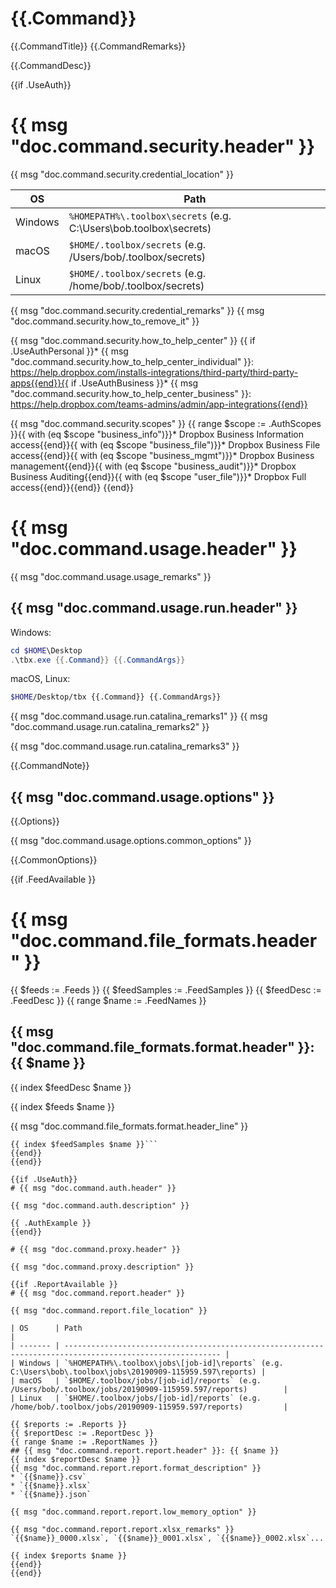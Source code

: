 # {{.Command}} 

{{.CommandTitle}} {{.CommandRemarks}}

{{.CommandDesc}}

{{if .UseAuth}}
# {{ msg "doc.command.security.header" }}

{{ msg "doc.command.security.credential_location" }}

| OS       | Path                                                               |
| -------- | ------------------------------------------------------------------ |
| Windows  | `%HOMEPATH%\.toolbox\secrets` (e.g. C:\Users\bob\.toolbox\secrets) |
| macOS    | `$HOME/.toolbox/secrets` (e.g. /Users/bob/.toolbox/secrets)        |
| Linux    | `$HOME/.toolbox/secrets` (e.g. /home/bob/.toolbox/secrets)         |

{{ msg "doc.command.security.credential_remarks" }}
{{ msg "doc.command.security.how_to_remove_it" }}

{{ msg "doc.command.security.how_to_help_center" }}
{{ if .UseAuthPersonal }}* {{ msg "doc.command.security.how_to_help_center_individual" }}: https://help.dropbox.com/installs-integrations/third-party/third-party-apps{{end}}{{ if .UseAuthBusiness }}* {{ msg "doc.command.security.how_to_help_center_business" }}: https://help.dropbox.com/teams-admins/admin/app-integrations{{end}}

{{ msg "doc.command.security.scopes" }}
{{ range $scope := .AuthScopes }}{{ with (eq $scope "business_info")}}* Dropbox Business Information access{{end}}{{ with (eq $scope "business_file")}}* Dropbox Business File access{{end}}{{ with (eq $scope "business_mgmt")}}* Dropbox Business management{{end}}{{ with (eq $scope "business_audit")}}* Dropbox Business Auditing{{end}}{{ with (eq $scope "user_file")}}* Dropbox Full access{{end}}{{end}}
{{end}}

# {{ msg "doc.command.usage.header" }}

{{ msg "doc.command.usage.usage_remarks" }}

## {{ msg "doc.command.usage.run.header" }}

Windows:

```powershell
cd $HOME\Desktop
.\tbx.exe {{.Command}} {{.CommandArgs}}
```

macOS, Linux:

```bash
$HOME/Desktop/tbx {{.Command}} {{.CommandArgs}}
```

{{ msg "doc.command.usage.run.catalina_remarks1" }}
{{ msg "doc.command.usage.run.catalina_remarks2" }}

{{ msg "doc.command.usage.run.catalina_remarks3" }}

{{.CommandNote}}

## {{ msg "doc.command.usage.options" }}

{{.Options}}

{{ msg "doc.command.usage.options.common_options" }}

{{.CommonOptions}}

{{if .FeedAvailable }}
# {{ msg "doc.command.file_formats.header" }}

{{ $feeds := .Feeds }}
{{ $feedSamples := .FeedSamples }}
{{ $feedDesc := .FeedDesc }}
{{ range $name := .FeedNames }}
## {{ msg "doc.command.file_formats.format.header" }}: {{ $name }}

{{ index $feedDesc $name }} 

{{ index $feeds $name }}

{{ msg "doc.command.file_formats.format.header_line" }}

```csv
{{ index $feedSamples $name }}```
{{end}}
{{end}}

{{if .UseAuth}}
# {{ msg "doc.command.auth.header" }}

{{ msg "doc.command.auth.description" }}

{{ .AuthExample }}
{{end}}

# {{ msg "doc.command.proxy.header" }}

{{ msg "doc.command.proxy.description" }}

{{if .ReportAvailable }}
# {{ msg "doc.command.report.header" }}

{{ msg "doc.command.report.file_location" }}

| OS      | Path                                                                                                      |
| ------- | --------------------------------------------------------------------------------------------------------- |
| Windows | `%HOMEPATH%\.toolbox\jobs\[job-id]\reports` (e.g. C:\Users\bob\.toolbox\jobs\20190909-115959.597\reports) |
| macOS   | `$HOME/.toolbox/jobs/[job-id]/reports` (e.g. /Users/bob/.toolbox/jobs/20190909-115959.597/reports)        |
| Linux   | `$HOME/.toolbox/jobs/[job-id]/reports` (e.g. /home/bob/.toolbox/jobs/20190909-115959.597/reports)         |

{{ $reports := .Reports }}
{{ $reportDesc := .ReportDesc }}
{{ range $name := .ReportNames }}
## {{ msg "doc.command.report.report.header" }}: {{ $name }} 
{{ index $reportDesc $name }}
{{ msg "doc.command.report.report.format_description" }}
* `{{$name}}.csv`
* `{{$name}}.xlsx`
* `{{$name}}.json`

{{ msg "doc.command.report.report.low_memory_option" }}

{{ msg "doc.command.report.report.xlsx_remarks" }}
`{{$name}}_0000.xlsx`, `{{$name}}_0001.xlsx`, `{{$name}}_0002.xlsx`...   

{{ index $reports $name }}
{{end}}
{{end}}
